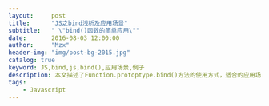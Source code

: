 ```yaml
---
layout:     post
title:      "JS之bind浅析及应用场景"
subtitle:   " \"bind()函数的简单应用\""
date:       2016-08-03 12:00:00
author:     "Mzx"
header-img: "img/post-bg-2015.jpg"
catalog: true
keyword: JS,bind,js,bind(),应用场景,例子
description: 本文描述了Function.protoptype.bind()方法的使用方式，适合的应用场景。
tags:
    - Javascript
---
```



# 